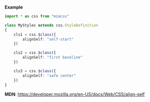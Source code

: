 **Example**

```typescript
import * as css from "mimcss"

class MyStyles extends css.StyleDefinition
{
    cls1 = css.$class({
        alignSelf: "self-start"
    })

    cls2 = css.$class({
        alignSelf: "first baseline"
    })

    cls3 = css.$class({
        alignSelf: "safe center"
    })
}
```

**MDN**: https://developer.mozilla.org/en-US/docs/Web/CSS/align-self

